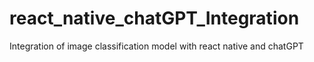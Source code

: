 # react_native_chatGPT_Integration
Integration of image classification model with react native and chatGPT

